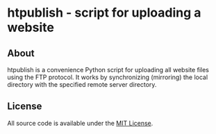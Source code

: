 # htpublish - script for uploading a website

## About

htpublish is a convenience Python script for uploading all website files using
the FTP protocol. It works by synchronizing (mirroring) the local directory with
the specified remote server directory.


## License

All source code is available under the [MIT License](LICENSE.txt).
